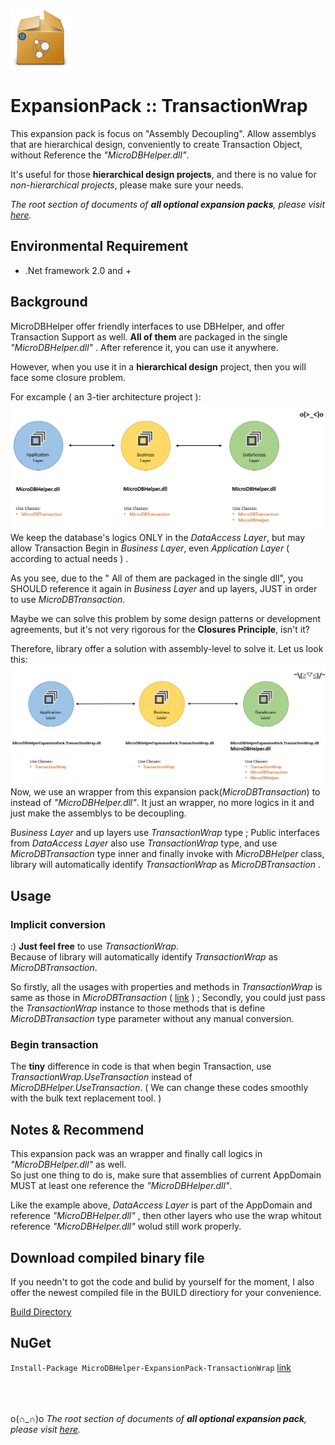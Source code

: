 ![icon](https://github.com/DoraemonYu/MicroDBHelper-ExpansionPack/blob/gh-pages/icons/TransactionWrap.png?raw=true)  
# ExpansionPack :: TransactionWrap 
 
This expansion pack is focus on "Assembly Decoupling". Allow assemblys that are hierarchical design, conveniently to create Transaction Object, without Reference the *"MicroDBHelper.dll"*.  
 
It's useful for those **hierarchical design projects**, and there is no value for *non-hierarchical projects*, please make sure your needs. 



*The root section of documents of **all optional expansion packs**, please visit [here](/MicroDBHelper-ExpansionPack/).*


## Environmental Requirement
* .Net framework 2.0 and +
 
  
  
## Background 
MicroDBHelper offer friendly interfaces to use DBHelper, and offer Transaction Support as well. **All of them** are packaged in the single *"MicroDBHelper.dll"* . After reference it, you can use it anywhere.   

However, when you use it in a **hierarchical design** project, then you will face some closure problem.  
  
   
   
For excample ( an 3-tier architecture project ):  
![snapshot](images/TransactionWrap/REFERENCE_BEFORE.png)  
We keep the database's logics ONLY in the *DataAccess Layer*, but may allow Transaction Begin in *Business Layer*, even *Application Layer* ( according to actual needs ) .   

As you see, due to the " All of them are packaged in the single dll", you SHOULD reference it again in *Business Layer* and up layers, JUST in order to use *MicroDBTransaction*.  

Maybe we can solve this problem by some design patterns or development agreements, but it's not very rigorous for the **Closures Principle**, isn't it?  

Therefore, library offer a solution with assembly-level to solve it. Let us look this:  
![snapshot](images/TransactionWrap/REFERENCE_AFTER.png)   
Now, we use an wrapper from this expansion pack(*MicroDBTransaction*) to instead of *"MicroDBHelper.dll"*. It just an wrapper, no more logics in it and just make the assemblys to be decoupling.  

*Business Layer* and up layers use *TransactionWrap* type ; Public interfaces from *DataAccess Layer* also use *TransactionWrap* type, and use *MicroDBTransaction* type inner and finally invoke with *MicroDBHelper* class, library will automatically identify *TransactionWrap* as *MicroDBTransaction* .


## Usage

### Implicit conversion 
:) **Just feel free** to use *TransactionWrap*.   
Because of library will automatically identify *TransactionWrap* as *MicroDBTransaction*.   
  
So firstly, all the usages with properties and methods in *TransactionWrap* is same as those in *MicroDBTransaction* ( [link](https://doraemonyu.github.io/MicroDBHelper/#transaction) ) ; Secondly, you could just pass the *TransactionWrap* instance to those methods that is define *MicroDBTransaction* type parameter without any manual conversion.

### Begin transaction
The **tiny** difference in code is that when begin Transaction, use *TransactionWrap.UseTransaction* instead of  *MicroDBHelper.UseTransaction*. ( We can change these codes smoothly with the bulk text replacement tool.  )

 
  
## Notes & Recommend
This expansion pack was an wrapper and finally call logics in *"MicroDBHelper.dll"* as well.   
So just one thing to do is, make sure that assemblies of current AppDomain MUST at least one reference the *"MicroDBHelper.dll"*.   

Like the example above, *DataAccess Layer*  is part of the AppDomain and reference *"MicroDBHelper.dll"* , then other layers who use the wrap whitout reference *"MicroDBHelper.dll"* wolud still work properly.




## Download compiled binary file
If you needn't to got the code and bulid by yourself for the moment, I also offer the newest compiled file in the BUILD directiory for your convenience. 

[Build Directory](https://github.com/DoraemonYu/MicroDBHelper-ExpansionPack/tree/master/Build)


## NuGet 
`Install-Package MicroDBHelper-ExpansionPack-TransactionWrap`  [link](https://www.nuget.org/packages/MicroDBHelper-ExpansionPack-TransactionWrap/)

<br><br><br>
o(∩_∩)o *The root section of documents of **all optional expansion pack**, please visit [here](/MicroDBHelper-ExpansionPack/).*
